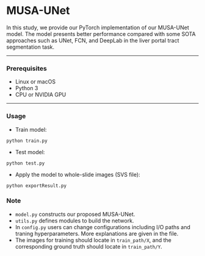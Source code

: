 # MUSA-UNet
In this study, we provide our PyTorch implementation of our MUSA-UNet model. The model presents better performance compared with some SOTA approaches such as UNet, FCN, and DeepLab in the liver portal tract segmentation task.
***
### Prerequisites
* Linux or macOS
* Python 3
* CPU or NVIDIA GPU
***
### Usage
* Train model:
```
python train.py
```
* Test model:
```
python test.py
```
* Apply the model to whole-slide images (SVS file):
```
python exportResult.py
```
### Note
* `model.py` constructs our proposed MUSA-UNet.
* `utils.py` defines modules to build the network.
* In `config.py` users can change configurations including I/O paths and traning hyperparameters. More explanations are given in the file.
* The images for training should locate in `train_path/X`, and the corresponding ground truth should locate in `train_path/Y`.
